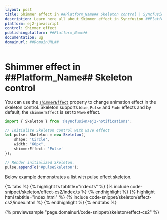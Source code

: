 ```yaml
---
layout: post
title: Shimmer effect in ##Platform_Name## Skeleton control | Syncfusion
description: Learn here all about Shimmer effect in Syncfusion ##Platform_Name## Skeleton control of Syncfusion Essential JS 2 and more.
platform: ej2-javascript
control: Shimmer effect 
publishingplatform: ##Platform_Name##
documentation: ug
domainurl: ##DomainURL##
---
```


# Shimmer effect in ##Platform_Name## Skeleton control

You can use the [`shimmerEffect`](../api/skeleton#shimmereffect) property to change animation effect in the skeleton control. Skeleton supports `Wave`, `Pulse` and `Fade` effects and by default, the `shimmerEffect` is set to `Wave` effect.

```ts
import { Skeleton } from '@syncfusion/ej2-notifications';

// Initialize Skeleton control with wave effect
let pulse: Skeleton = new Skeleton({
    shape: 'Circle',
    width: "60px",
    shimmerEffect: 'Pulse'
});

// Render initialized Skeleton.
pulse.appendTo('#pulseSkeleton');
```

Below example demonstrates a list with pulse effect skeleton.

{% tabs %}
{% highlight ts tabtitle="index.ts" %}
{% include code-snippet/skeleton/effect-cs2/index.ts %}
{% endhighlight %}
{% highlight html tabtitle="index.html" %}
{% include code-snippet/skeleton/effect-cs2/index.html %}
{% endhighlight %}
{% endtabs %}
          
{% previewsample "page.domainurl/code-snippet/skeleton/effect-cs2" %}